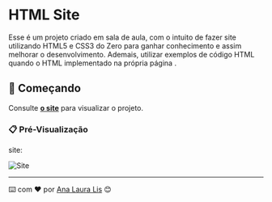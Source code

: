 # HTML Site

Esse é um projeto criado em sala de aula, com o intuito de fazer site utilizando HTML5 e CSS3 do Zero para ganhar conhecimento e assim melhorar o desenvolvimento. Ademais, utilizar exemplos de código HTML quando o HTML implementado na própria página .

## 🚀 Começando


Consulte **[o site](https://html-site-2bim.netlify.app/)** para visualizar o projeto.

### 📋 Pré-Visualização

site:

![Site](Images/print-1.png)



---
⌨️ com ❤️ por [Ana Laura Lis](https://gist.github.com/oliveirazenith) 😊
